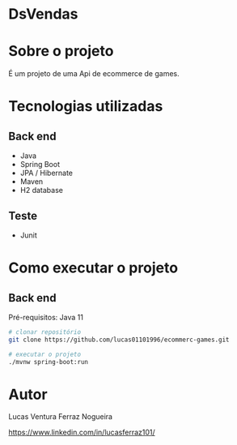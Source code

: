 # DsVendas

# Sobre o projeto

É um projeto de uma Api de ecommerce de games.

# Tecnologias utilizadas
## Back end
- Java
- Spring Boot
- JPA / Hibernate
- Maven
- H2 database

## Teste
- Junit


# Como executar o projeto

## Back end
Pré-requisitos: Java 11

```bash
# clonar repositório
git clone https://github.com/lucas01101996/ecommerc-games.git

# executar o projeto
./mvnw spring-boot:run
```

# Autor

Lucas Ventura Ferraz Nogueira

https://www.linkedin.com/in/lucasferraz101/
